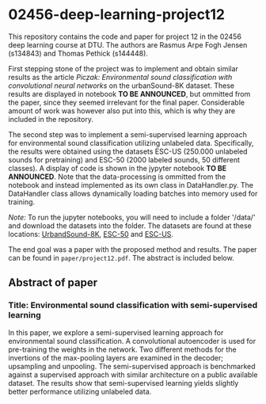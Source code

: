 # 02456-deep-learning-project12
This repository contains the code and paper for project 12 in the 02456 deep learning course at DTU. The authors are Rasmus Arpe Fogh Jensen (s134843) and Thomas Pethick (s144448). 

First stepping stone of the project was to implement and obtain similar results as the article *Piczak: Environmental sound classification with convolutional neural networks* on the urbanSound-8K dataset. These results are displayed in notebook **TO BE ANNOUNCED**, but ommitted from the paper, since they seemed irrelevant for the final paper. Considerable amount of work was however also put into this, which is why they are included in the repository. 

The second step was to implement a semi-supervised learning approach for environmental sound classification utilizing unlabeled data. Specifically, the results were obtained using the datasets ESC-US (250.000 unlabeled sounds for pretraining) and ESC-50 (2000 labeled sounds, 50 different classes). A display of code is shown in the jypyter notebook **TO BE ANNOUNCED**. Note that the data-processing is ommitted from the notebook and instead implemented as its own class in DataHandler.py. The DataHandler class allows dynamically loading batches into memory used for training. 

*Note:* To run the jupyter notebooks, you will need to include a folder '/data/' and download the datasets into the folder. The datasets are found at these locations: [UrbandSound-8K](https://serv.cusp.nyu.edu/projects/urbansounddataset/urbansound8k.html), [ESC-50](https://github.com/karoldvl/ESC-50) and [ESC-US](https://dataverse.harvard.edu/dataset.xhtml?persistentId=doi:10.7910/DVN/YDEPUT).


The end goal was a paper with the proposed method and results. The paper can be found in `paper/project12.pdf`. The abstract is included below. 

## Abstract of paper
### Title: Environmental sound classification with semi-supervised learning
In this paper, we explore a semi-supervised learning approach for environmental sound classification. A convolutional autoencoder is used for pre-training the weights in the network. Two different methods for the invertions of the max-pooling layers are examined in the decoder; upsampling and unpooling. The semi-supervised approach is benchmarked against a supervised approach with similar architecture on a public available dataset. The results show that semi-supervised learning yields slightly better performance utilizing unlabeled data.
